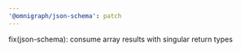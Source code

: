 ```yaml
---
'@omnigraph/json-schema': patch
---
```


fix(json-schema): consume array results with singular return types
